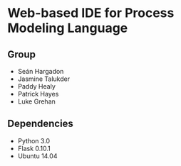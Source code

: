# Web-based IDE for Process Modeling Language

## Group
* Seán Hargadon
* Jasmine Talukder
* Paddy Healy
* Patrick Hayes
* Luke Grehan

## Dependencies
* Python 3.0
* Flask 0.10.1
* Ubuntu 14.04 
